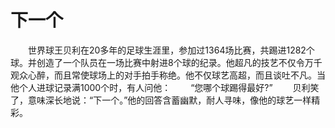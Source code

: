 # 下一个
　　世界球王贝利在20多年的足球生涯里，参加过1364场比赛，共踢进1282个球。并创造了一个队员在一场比赛中射进8个球的纪录。他超凡的技艺不仅令万千观众心醉，而且常使球场上的对手拍手称绝。他不仅球艺高超，而且谈吐不凡。当他个人进球记录满1000个时，有人问他： 
　　“您哪个球踢得最好?” 
　　贝利笑了，意味深长地说：“下一个。”他的回答含蓄幽默，耐人寻味，像他的球艺一样精彩。
 